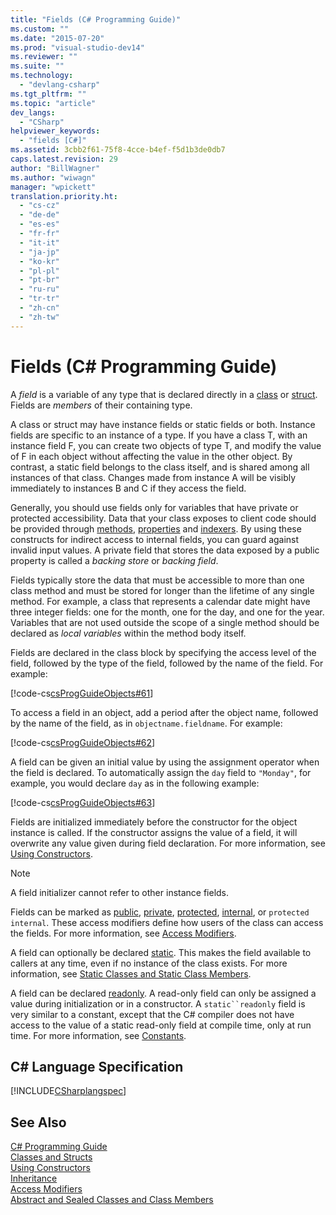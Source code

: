 ```yaml
---
title: "Fields (C# Programming Guide)"
ms.custom: ""
ms.date: "2015-07-20"
ms.prod: "visual-studio-dev14"
ms.reviewer: ""
ms.suite: ""
ms.technology: 
  - "devlang-csharp"
ms.tgt_pltfrm: ""
ms.topic: "article"
dev_langs: 
  - "CSharp"
helpviewer_keywords: 
  - "fields [C#]"
ms.assetid: 3cbb2f61-75f8-4cce-b4ef-f5d1b3de0db7
caps.latest.revision: 29
author: "BillWagner"
ms.author: "wiwagn"
manager: "wpickett"
translation.priority.ht: 
  - "cs-cz"
  - "de-de"
  - "es-es"
  - "fr-fr"
  - "it-it"
  - "ja-jp"
  - "ko-kr"
  - "pl-pl"
  - "pt-br"
  - "ru-ru"
  - "tr-tr"
  - "zh-cn"
  - "zh-tw"
---
```

# Fields (C# Programming Guide)
A *field* is a variable of any type that is declared directly in a [class](../../../csharp\language-reference\keywords/class.md) or [struct](../../../csharp\language-reference\keywords/struct.md). Fields are *members* of their containing type.  
  
 A class or struct may have instance fields or static fields or both. Instance fields are specific to an instance of a type. If you have a class T, with an instance field F, you can create two objects of type T, and modify the value of F in each object without affecting the value in the other object. By contrast, a static field belongs to the class itself, and is shared among all instances of that class. Changes made from instance A will be visibly immediately to instances B and C if they access the field.  
  
 Generally, you should use fields only for variables that have private or protected accessibility. Data that your class exposes to client code should be provided through [methods](../../../csharp\programming-guide\classes-and-structs/methods.md), [properties](../../../csharp\programming-guide\classes-and-structs/properties.md) and [indexers](../../../csharp\programming-guide\indexers/index.md). By using these constructs for indirect access to internal fields, you can guard against invalid input values. A private field that stores the data exposed by a public property is called a *backing store* or *backing field*.  
  
 Fields typically store the data that must be accessible to more than one class method and must be stored for longer than the lifetime of any single method. For example, a class that represents a calendar date might have three integer fields: one for the month, one for the day, and one for the year. Variables that are not used outside the scope of a single method should be declared as *local variables* within the method body itself.  
  
 Fields are declared in the class block by specifying the access level of the field, followed by the type of the field, followed by the name of the field. For example:  
  
 [!code-cs[csProgGuideObjects#61](../../../csharp\programming-guide\classes-and-structs/codesnippet/CSharp/fields_1.cs)]  
  
 To access a field in an object, add a period after the object name, followed by the name of the field, as in `objectname.fieldname`. For example:  
  
 [!code-cs[csProgGuideObjects#62](../../../csharp\programming-guide\classes-and-structs/codesnippet/CSharp/fields_2.cs)]  
  
 A field can be given an initial value by using the assignment operator when the field is declared. To automatically assign the `day` field to `"Monday"`, for example, you would declare `day` as in the following example:  
  
 [!code-cs[csProgGuideObjects#63](../../../csharp\programming-guide\classes-and-structs/codesnippet/CSharp/fields_3.cs)]  
  
 Fields are initialized immediately before the constructor for the object instance is called. If the constructor assigns the value of a field, it will overwrite any value given during field declaration. For more information, see [Using Constructors](../../../csharp\programming-guide\classes-and-structs/using-constructors.md).  
  
> [!NOTE]
>  A field initializer cannot refer to other instance fields.  
  
 Fields can be marked as [public](../../../csharp\language-reference\keywords/public.md), [private](../../../csharp\language-reference\keywords/private.md), [protected](../../../csharp\language-reference\keywords/protected.md), [internal](../../../csharp\language-reference\keywords/internal.md), or `protected internal`. These access modifiers define how users of the class can access the fields. For more information, see [Access Modifiers](../../../csharp\programming-guide\classes-and-structs/access-modifiers.md).  
  
 A field can optionally be declared [static](../../../csharp\language-reference\keywords/static.md). This makes the field available to callers at any time, even if no instance of the class exists. For more information, see [Static Classes and Static Class Members](../../../csharp\programming-guide\classes-and-structs/static-classes-and-static-class-members.md).  
  
 A field can be declared [readonly](../../../csharp\language-reference\keywords/readonly.md). A read-only field can only be assigned a value during initialization or in a constructor. A `static``readonly` field is very similar to a constant, except that the C# compiler does not have access to the value of a static read-only field at compile time, only at run time. For more information, see [Constants](../../../csharp\programming-guide\classes-and-structs/constants.md).  
  
## C# Language Specification  
 [!INCLUDE[CSharplangspec](../../../csharp\language-reference\keywords/includes/csharplangspec_md.md)]  
  
## See Also  
 [C# Programming Guide](../../../csharp\programming-guide/index.md)   
 [Classes and Structs](../../../csharp\programming-guide\classes-and-structs/index.md)   
 [Using Constructors](../../../csharp\programming-guide\classes-and-structs/using-constructors.md)   
 [Inheritance](../../../csharp\programming-guide\classes-and-structs/inheritance.md)   
 [Access Modifiers](../../../csharp\programming-guide\classes-and-structs/access-modifiers.md)   
 [Abstract and Sealed Classes and Class Members](../../../csharp\programming-guide\classes-and-structs/abstract-and-sealed-classes-and-class-members.md)
